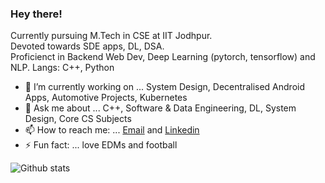 ### Hey there!

<!--
**devi777/devi777** is a ✨ _special_ ✨ repository because its `README.md` (this file) appears on your GitHub profile.

Exploring Mern stack and Docker/Kubernetes these days.  -->

Currently pursuing M.Tech in CSE at IIT Jodhpur. <br> Devoted towards SDE apps, DL, DSA. <br>
Proficienct in Backend Web Dev, Deep Learning (pytorch, tensorflow) and NLP. 
Langs: C++, Python

- 🔭 I’m currently working on ... System Design, Decentralised Android Apps, Automotive Projects, Kubernetes
- 💬 Ask me about ... C++, Software & Data Engineering, DL, System Design, Core CS Subjects
- 📫 How to reach me: ... [Email](devansh007kaushik@gmail.com) and [Linkedin](https://www.linkedin.com/in/devanshkaushik/)
- ⚡ Fun fact: ... love EDMs and football


![Github stats](https://github-readme-stats.vercel.app/api?username=valkyron)
